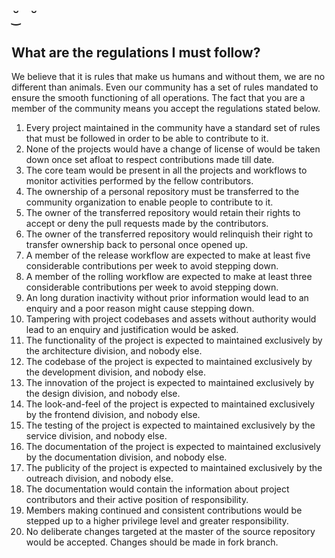 # `̆‿ ̆`

## What are the regulations I must follow?

We believe that it is rules that make us humans and without them, we are no different than animals. Even our community has a set of rules mandated to ensure the smooth functioning of all operations. The fact that you are a member of the community means you accept the regulations stated below.

1.  Every project maintained in the community have a standard set of rules that must be followed in order to be able to contribute to it. 
2.  None of the projects would have a change of license of would be taken down once set afloat to respect contributions made till date.
3.  The core team would be present in all the projects and workflows to monitor activities performed by the fellow contributors.
4.  The ownership of a personal repository must be transferred to the community organization to enable people to contribute to it.
5.  The owner of the transferred repository would retain their rights to accept or deny the pull requests made by the contributors.
6.  The owner of the transferred repository would relinquish their right to transfer ownership back to personal once opened up.
7.  A member of the release workflow are expected to make at least five considerable contributions per week to avoid stepping down.
8.  A member of the rolling workflow are expected to make at least three considerable contributions per week to avoid stepping down.
9.  An long duration inactivity without prior information would lead to an enquiry and a poor reason might cause stepping down.
10. Tampering with project codebases and assets without authority would lead to an enquiry and justification would be asked.
11. The functionality of the project is expected to maintained exclusively by the architecture division, and nobody else.
12. The codebase of the project is expected to maintained exclusively by the development division, and nobody else.
13. The innovation of the project is expected to maintained exclusively by the design division, and nobody else.
14. The look-and-feel of the project is expected to maintained exclusively by the frontend division, and nobody else.
15. The testing of the project is expected to maintained exclusively by the service division, and nobody else.
16. The documentation of the project is expected to maintained exclusively by the documentation division, and nobody else.
17. The publicity of the project is expected to maintained exclusively by the outreach division, and nobody else.
18. The documentation would contain the information about project contributors and their active position of responsibility.
19. Members making continued and consistent contributions would be stepped up to a higher privilege level and greater responsibility.
20. No deliberate changes targeted at the master of the source repository would be accepted. Changes should be made in fork branch.